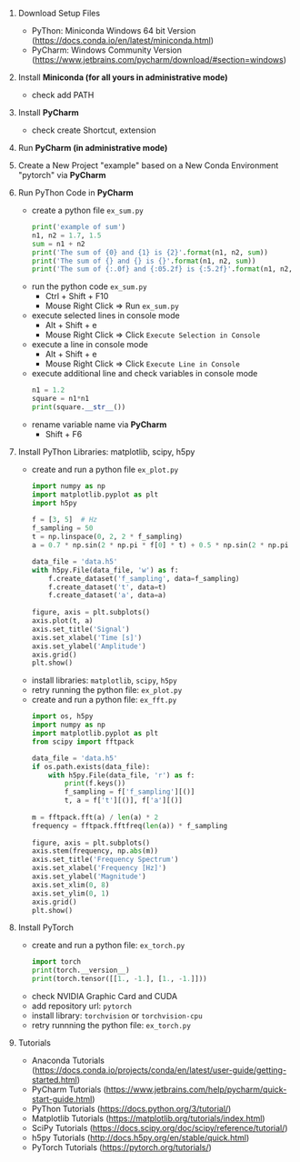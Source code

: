 1. Download Setup Files
    - PyThon: Miniconda Windows 64 bit Version (https://docs.conda.io/en/latest/miniconda.html)
    - PyCharm: Windows Community Version (https://www.jetbrains.com/pycharm/download/#section=windows)

1. Install **Miniconda (for all yours in administrative mode)**    
    - check add PATH 

1. Install **PyCharm**
    - check create Shortcut, extension

1. Run **PyCharm (in administrative mode)**

1. Create a New Project "example" based on a New Conda Environment "pytorch" via **PyCharm**

1. Run PyThon Code in **PyCharm**
    - create a python file `ex_sum.py`
        ```python
        print('example of sum')
        n1, n2 = 1.7, 1.5
        sum = n1 + n2
        print('The sum of {0} and {1} is {2}'.format(n1, n2, sum))
        print('The sum of {} and {} is {}'.format(n1, n2, sum))
        print('The sum of {:.0f} and {:05.2f} is {:5.2f}'.format(n1, n2, sum))
        ```
    - run the python code `ex_sum.py`
        - Ctrl + Shift + F10
        - Mouse Right Click => Run `ex_sum.py`
    - execute selected lines in console mode
        - Alt + Shift + e
        - Mouse Right Click => Click `Execute Selection in Console`
    - execute a line in console mode
        - Alt + Shift + e
        - Mouse Right Click => Click `Execute Line in Console`
    - execute additional line and check variables in console mode
        ```python
        n1 = 1.2
        square = n1*n1
        print(square.__str__())
        ```
    - rename variable name via **PyCharm**
        - Shift + F6
    
1. Install PyThon Libraries: matplotlib, scipy, h5py          
    - create and run a python file `ex_plot.py`
        ```python
        import numpy as np
        import matplotlib.pyplot as plt
        import h5py
            
        f = [3, 5]  # Hz
        f_sampling = 50
        t = np.linspace(0, 2, 2 * f_sampling)
        a = 0.7 * np.sin(2 * np.pi * f[0] * t) + 0.5 * np.sin(2 * np.pi * f[1] * t)

        data_file = 'data.h5'
        with h5py.File(data_file, 'w') as f:
            f.create_dataset('f_sampling', data=f_sampling)
            f.create_dataset('t', data=t)
            f.create_dataset('a', data=a)
            
        figure, axis = plt.subplots()
        axis.plot(t, a)
        axis.set_title('Signal')
        axis.set_xlabel('Time [s]')
        axis.set_ylabel('Amplitude')
        axis.grid()
        plt.show()
        ```        
    - install libraries: `matplotlib`, `scipy`, `h5py`
    - retry running the python file: `ex_plot.py`
    - create and run a python file: `ex_fft.py`
        ```python
        import os, h5py
        import numpy as np
        import matplotlib.pyplot as plt
        from scipy import fftpack

        data_file = 'data.h5'
        if os.path.exists(data_file):
            with h5py.File(data_file, 'r') as f:
                print(f.keys())
                f_sampling = f['f_sampling'][()]
                t, a = f['t'][()], f['a'][()]
                
        m = fftpack.fft(a) / len(a) * 2
        frequency = fftpack.fftfreq(len(a)) * f_sampling
            
        figure, axis = plt.subplots()
        axis.stem(frequency, np.abs(m))
        axis.set_title('Frequency Spectrum')
        axis.set_xlabel('Frequency [Hz]')
        axis.set_ylabel('Magnitude')
        axis.set_xlim(0, 8)
        axis.set_ylim(0, 1)
        axis.grid()
        plt.show()
        ```        
        
1. Install PyTorch
    - create and run a python file: `ex_torch.py`
        ```python
        import torch
        print(torch.__version__)
        print(torch.tensor([[1., -1.], [1., -1.]]))
        ```
    - check NVIDIA Graphic Card and CUDA
    - add repository url: `pytorch`
    - install library: `torchvision` or `torchvision-cpu`
    - retry runnning the python file: `ex_torch.py`
        
1. Tutorials
    - Anaconda Tutorials (https://docs.conda.io/projects/conda/en/latest/user-guide/getting-started.html)
    - PyCharm Tutorials (https://www.jetbrains.com/help/pycharm/quick-start-guide.html)
    - PyThon Tutorials (https://docs.python.org/3/tutorial/)
    - Matplotlib Tutorials (https://matplotlib.org/tutorials/index.html)
    - SciPy Tutorials (https://docs.scipy.org/doc/scipy/reference/tutorial/)
    - h5py Tutorials (http://docs.h5py.org/en/stable/quick.html)
    - PyTorch Tutorials (https://pytorch.org/tutorials/)
